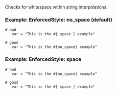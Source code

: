 Checks for whitespace within string interpolations.

### Example: EnforcedStyle: no_space (default)
    # bad
       var = "This is the #{ space } example"

    # good
       var = "This is the #{no_space} example"

### Example: EnforcedStyle: space
    # bad
       var = "This is the #{no_space} example"

    # good
       var = "This is the #{ space } example"